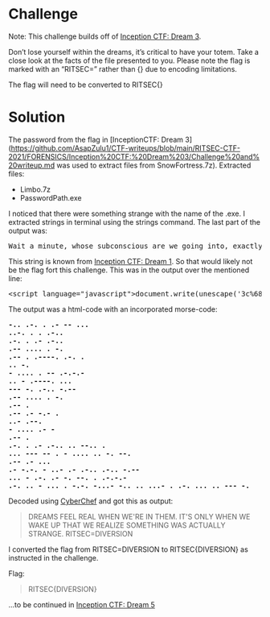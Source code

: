 # Challenge

Note: This challenge builds off of [Inception CTF: Dream 3](https://github.com/AsapZulu1/CTF-writeups/blob/main/RITSEC-CTF-2021/FORENSICS/Inception%20CTF:%20Dream%203/Challenge%20and%20writeup.md).

Don’t lose yourself within the dreams, it’s critical to have your totem. Take a close look at the facts of the file presented to you. Please note the flag is marked with an “RITSEC=” rather than {} due to encoding limitations.

The flag will need to be converted to RITSEC{}

# Solution

The password from the flag in [InceptionCTF: Dream 3](https://github.com/AsapZulu1/CTF-writeups/blob/main/RITSEC-CTF-2021/FORENSICS/Inception%20CTF:%20Dream%203/Challenge%20and%20writeup.md was used to extract files from SnowFortress.7z).
Extracted files:
* Limbo.7z
* PasswordPath.exe

I noticed that there were something strange with the name of the .exe. 
I extracted strings in terminal using the strings command. The last part of the output was:
<pre>Wait a minute, whose subconscious are we going into, exactly? {dnalmaerD}CESTIR
</pre>
This string is known from [Inception CTF: Dream 1](https://github.com/AsapZulu1/CTF-writeups/blob/main/RITSEC-CTF-2021/FORENSICS/Inception%20CTF:%20Dream%201/Challenge%20and%20writeup.md). So that would likely not be the flag fort this challenge. 
This was in the output over the mentioned line:

<pre>&lt;script language=&quot;javascript&quot;&gt;document.write(unescape(&apos;3c%68%74%6d%6c%3e%0a%3c%62%6f%64%79%3e%0a%0a%3c%21%44%4f%43%54%59%50%45%20%68%74%6d%6c%3e%0a%3c%68%74%6d%6c%3e%0a%3c%68%65%61%64%3e%0a%20%20%20%20%3c%74%69%74%6c%65%3e%4e%6f%6e%2c%20%6a%65%20%6e%65%20%72%65%67%72%65%74%74%65%20%72%69%65%6e%3c%2f%74%69%74%6c%65%3e%0a%3c%48%54%41%3a%41%50%50%4c%49%43%41%54%49%4f%4e%0a%20%20%41%50%50%4c%49%43%41%54%49%4f%4e%4e%41%4d%45%3d%22%4e%6f%6e%2c%20%6a%65%20%6e%65%20%72%65%67%72%65%74%74%65%20%72%69%65%6e%22%0a%20%20%49%44%3d%22%49%6e%63%65%70%74%69%6f%6e%22%0a%20%20%56%45%52%53%49%4f%4e%3d%22%31%2e%30%22%0a%20%20%53%43%52%4f%4c%4c%3d%22%6e%6f%22%2f%3e%0a%20%0a%3c%73%74%79%6c%65%20%74%79%70%65%3d%22%74%65%78%74%2f%63%73%73%22%3e%0a%3c%2f%68%65%61%64%3e%0a%20%20%20%20%3c%64%69%76%20%69%64%3d%22%66%65%61%74%75%72%65%22%3e%0a%20%20%20%20%20%20%20%20%20%20%20%20%3c%64%69%76%20%69%64%3d%22%63%6f%6e%74%65%6e%74%0a%09%09%09%09%3c%2f%73%74%79%6c%65%3e%0a%20%20%20%20%20%20%20%20%20%20%20%20%20%20%20%20%3c%68%31%20%69%64%3d%22%75%6e%61%76%61%69%6c%61%62%6c%65%22%20%63%6c%61%73%73%3d%22%6c%6f%61%64%69%6e%67%22%3e%42%75%69%6c%64%69%6e%67%20%44%72%65%61%6d%73%2e%2e%2e%2e%3c%2f%68%31%3e%0a%09%09%09%09%3c%73%63%72%69%70%74%20%74%79%70%65%3d%22%74%65%78%74%2f%6a%61%76%61%73%63%72%69%70%74%22%20%6c%61%6e%67%75%61%67%65%3d%22%6a%61%76%61%73%63%72%69%70%74%22%3e%0a%09%09%09%09%09%66%75%6e%63%74%69%6f%6e%20%52%75%6e%46%69%6c%65%28%29%20%7b%0a%09%09%09%09%09%57%73%68%53%68%65%6c%6c%20%3d%20%6e%65%77%20%41%63%74%69%76%65%58%4f%62%6a%65%63%74%28%22%57%53%63%72%69%70%74%2e%53%68%65%6c%6c%22%29%3b%0a%09%09%09%09%09%57%73%68%53%68%65%6c%6c%2e%52%75%6e%28%22%6e%6f%74%65%70%61%64%20%25%55%53%45%52%50%52%4f%46%49%4c%45%25%2f%44%65%73%6b%74%6f%70%2f%49%6e%63%65%70%74%69%6f%6e%43%54%46%2f%52%65%61%6c%69%74%79%2f%56%61%6e%43%68%61%73%65%2f%54%68%65%48%6f%74%65%6c%2f%54%68%65%50%6f%69%6e%74%4d%61%6e%2e%74%78%74%22%2c%20%31%2c%20%66%61%6c%73%65%29%3b%0a%09%09%09%09%09%7d%0a%09%09%09%09%3c%2f%73%63%72%69%70%74%3e%0a%20%20%20%20%20%20%20%20%3c%2f%64%69%76%3e%0a%20%20%20%20%3c%2f%64%69%76%3e%0a%3c%62%6f%64%79%3e%0a%09%3c%69%6e%70%75%74%20%74%79%70%65%3d%22%62%75%74%74%6f%6e%22%20%76%61%6c%75%65%3d%22%49%6d%70%6c%61%6e%74%20%49%6e%63%65%70%74%69%6f%6e%20%48%65%72%65%22%20%6f%6e%63%6c%69%63%6b%3d%22%52%75%6e%46%69%6c%65%28%29%3b%22%2f%3e%0a%09%3c%70%20%73%74%79%6c%65%3d%22%63%6f%6c%6f%72%3a%77%68%69%74%65%3b%22%3e%0a%2d%2e%2e%20%2e%2d%2e%20%2e%20%2e%2d%20%2d%2d%20%2e%2e%2e%0a%2e%2e%2d%2e%20%2e%20%2e%20%2e%2d%2e%2e%0a%2e%2d%2e%20%2e%20%2e%2d%20%2e%2d%2e%2e%0a%2e%2d%2d%20%2e%2e%2e%2e%20%2e%20%2d%2e%0a%2e%2d%2d%20%2e%20%2e%2d%2d%2d%2d%2e%20%2e%2d%2e%20%2e%0a%2e%2e%20%2d%2e%0a%2d%20%2e%2e%2e%2e%20%2e%20%2d%2d%20%2e%2d%2e%2d%2e%2d%0a%2e%2e%20%2d%20%2e%2d%2d%2d%2d%2e%20%2e%2e%2e%0a%2d%2d%2d%20%2d%2e%20%2e%2d%2e%2e%20%2d%2e%2d%2d%0a%2e%2d%2d%20%2e%2e%2e%2e%20%2e%20%2d%2e%0a%2e%2d%2d%20%2e%0a%2e%2d%2d%20%2e%2d%20%2d%2e%2d%20%2e%0a%2e%2e%2d%20%2e%2d%2d%2e%0a%2d%20%2e%2e%2e%2e%20%2e%2d%20%2d%0a%2e%2d%2d%20%2e%0a%2e%2d%2e%20%2e%20%2e%2d%20%2e%2d%2e%2e%20%2e%2e%20%2d%2d%2e%2e%20%2e%0a%2e%2e%2e%20%2d%2d%2d%20%2d%2d%20%2e%20%2d%20%2e%2e%2e%2e%20%2e%2e%20%2d%2e%20%2d%2d%2e%0a%2e%2d%2d%20%2e%2d%20%2e%2e%2e%0a%2e%2d%20%2d%2e%2d%2e%20%2d%20%2e%2e%2d%20%2e%2d%20%2e%2d%2e%2e%20%2e%2d%2e%2e%20%2d%2e%2d%2d%0a%2e%2e%2e%20%2d%20%2e%2d%2e%20%2e%2d%20%2d%2e%20%2d%2d%2e%20%2e%20%2e%2d%2e%2d%2e%2d%0a%2e%2d%2e%20%2e%2e%20%2d%20%2e%2e%2e%20%2e%20%2d%2e%2d%2e%20%2d%2e%2e%2e%2d%20%2d%2e%2e%20%2e%2e%20%2e%2e%2e%2d%20%2e%20%2e%2d%2e%20%2e%2e%2e%20%2e%2e%20%2d%2d%2d%20%2d%2e%20%0a%3c%2f%70%3e%0a%3c%2f%62%6f%64%79%3e%0a%3c%2f%62%6f%64%79%3e%0a%20%20%3c%2f%68%74%6d%6c%3e&apos;));&lt;/script&gt;
</pre>

The output was a html-code with an incorporated morse-code:
<pre><b>-.. .-. . .- -- ...</b>
<b>..-. . . .-..</b>
<b>.-. . .- .-..</b>
<b>.-- .... . -.</b>
<b>.-- . .----. .-. .</b>
<b>.. -.</b>
<b>- .... . -- .-.-.-</b>
<b>.. - .----. ...</b>
<b>--- -. .-.. -.--</b>
<b>.-- .... . -.</b>
<b>.-- .</b>
<b>.-- .- -.- .</b>
<b>..- .--.</b>
<b>- .... .- -</b>
<b>.-- .</b>
<b>.-. . .- .-.. .. --.. .</b>
<b>... --- -- . - .... .. -. --.</b>
<b>.-- .- ...</b>
<b>.- -.-. - ..- .- .-.. .-.. -.--</b>
<b>... - .-. .- -. --. . .-.-.-</b>
<b>.-. .. - ... . -.-. -...- -.. .. ...- . .-. ... .. --- -. </b></pre>

Decoded using [CyberChef](https://gchq.github.io/CyberChef/) and got this as output:
> DREAMS FEEL REAL WHEN WE'RE IN THEM. IT'S ONLY WHEN WE WAKE UP THAT WE REALIZE SOMETHING WAS ACTUALLY STRANGE. RITSEC=DIVERSION
> 
I converted the flag from RITSEC=DIVERSION to RITSEC{DIVERSION} as instructed in the challenge.

Flag:
>RITSEC{DIVERSION}
>

...to be continued in [Inception CTF: Dream 5](https://github.com/AsapZulu1/CTF-writeups/blob/main/RITSEC-CTF-2021/STEGO/Inception%20CTF:%20Dream%205/Challenge%20and%20writeup.md)
